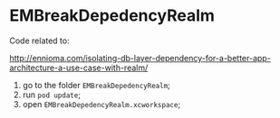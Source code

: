 # EMBreakDepedencyRealm
Code related to:

http://ennioma.com/isolating-db-layer-dependency-for-a-better-app-architecture-a-use-case-with-realm/

1. go to the folder `EMBreakDepedencyRealm`;
2. run `pod update`;
3. open `EMBreakDepedencyRealm.xcworkspace`;
